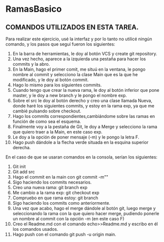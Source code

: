 # RamasBasico

## COMANDOS UTILIZADOS EN ESTA TAREA.
Para realizar este ejercicio, usé la interfaz y por lo tanto no utilicé ningún comando, y los pasos que seguí fueron 
los siguientes:

1. En la barra de herramientas, le doy al botón VCS y create git repository.
2. Una vez hecho, aparece a la izquierda una pestaña para hacer los commits y la abro.
3. En la Main, hago el primer comit, me situú en la ventana, le pongo nombre al commit y selecciono la clase Main que
es la que he modificado, y le doy al botón commit.
4. Hago lo mismo para los siguientes commits.
5. Cuando tengo que crear la nueva rama, le doy al botón inferior que pone master, y le doy a new branch y le pongo el 
nombre exp.
6. Sobre el src le doy al botón derecho y creo una clase llamada Nueva, donde haré los siguientes commits, y estoy en 
la rama exp, ya que me cambié pulsando sobre checkout.
7. Hago los commits correspondientes,cambiándome sobre las ramas en función de como sea el esquema.
8. Finalmente voy a la pestaña de Git, le doy a Merge y selecciono la rama que quiero traer a la Main, en este caso exp.
9. Le doy a la opción de poner mensaje (-m) y le pongo la letra F.
10. Hago push dándole a la flecha verde situada en la esquina superior derecha.

En el caso de que se usaran comandos en la consola, serían los siguientes:
1. Git init
2. Git add src
3. Hago el commit en la main con git commit -m""
4. Sigo haciendo los commits necesarios.
5. Creo una nueva rama: git branch exp
6. Me cambio a la rama exp: git checkout exp
7. Compruebo en que rama estoy: git branch
8. Sigo haciendo los commits como anteriormente.
9. Una vez que acabo, hago el merge dándole al botón git, luego merge y seleccionando la rama con la que quiero hacer
merge, pudiendo ponerle un nombre al commit con la opción -m (en este caso F)
10. Creo el Readme.md con el comando echo>>Readme.md y escribo en él los comandos usados.
11. Hago push con el comando git push -u origin main.
